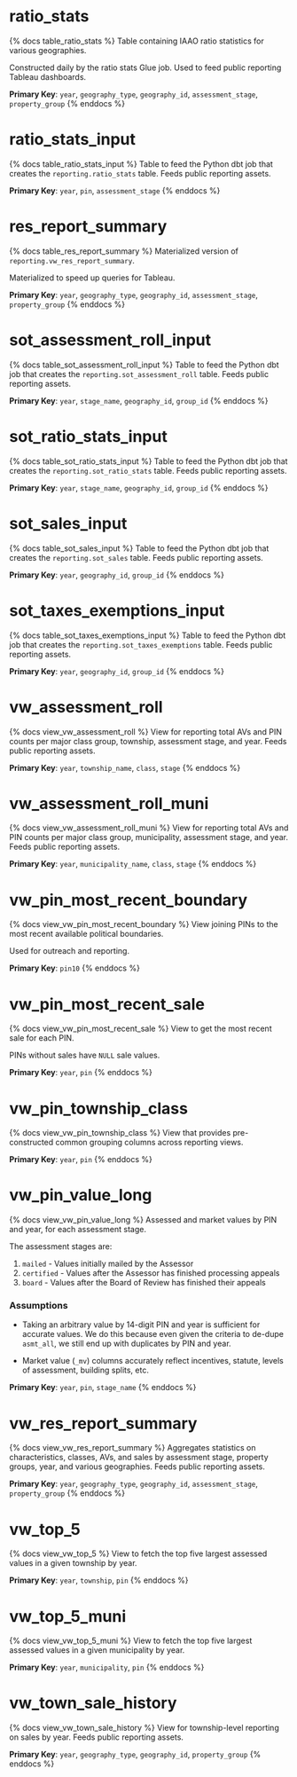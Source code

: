 # ratio_stats

{% docs table_ratio_stats %}
Table containing IAAO ratio statistics for various geographies.

Constructed daily by the ratio stats Glue job. Used to feed public
reporting Tableau dashboards.

**Primary Key**: `year`, `geography_type`, `geography_id`, `assessment_stage`,
`property_group`
{% enddocs %}

# ratio_stats_input

{% docs table_ratio_stats_input %}
Table to feed the Python dbt job that creates the `reporting.ratio_stats` table.
Feeds public reporting assets.

**Primary Key**: `year`, `pin`, `assessment_stage`
{% enddocs %}

# res_report_summary

{% docs table_res_report_summary %}
Materialized version of `reporting.vw_res_report_summary`.

Materialized to speed up queries for Tableau.

**Primary Key**: `year`, `geography_type`, `geography_id`, `assessment_stage`,
`property_group`
{% enddocs %}

# sot_assessment_roll_input

{% docs table_sot_assessment_roll_input %}
Table to feed the Python dbt job that creates the
`reporting.sot_assessment_roll` table. Feeds public reporting assets.

**Primary Key**: `year`, `stage_name`, `geography_id`, `group_id`
{% enddocs %}

# sot_ratio_stats_input

{% docs table_sot_ratio_stats_input %}
Table to feed the Python dbt job that creates the
`reporting.sot_ratio_stats` table. Feeds public reporting assets.

**Primary Key**: `year`, `stage_name`, `geography_id`, `group_id`
{% enddocs %}

# sot_sales_input

{% docs table_sot_sales_input %}
Table to feed the Python dbt job that creates the
`reporting.sot_sales` table. Feeds public reporting assets.

**Primary Key**: `year`, `geography_id`, `group_id`
{% enddocs %}

# sot_taxes_exemptions_input

{% docs table_sot_taxes_exemptions_input %}
Table to feed the Python dbt job that creates the
`reporting.sot_taxes_exemptions` table. Feeds public reporting assets.

**Primary Key**: `year`, `geography_id`, `group_id`
{% enddocs %}

# vw_assessment_roll

{% docs view_vw_assessment_roll %}
View for reporting total AVs and PIN counts per major class group, township,
assessment stage, and year. Feeds public reporting assets.

**Primary Key**: `year`, `township_name`, `class`, `stage`
{% enddocs %}

# vw_assessment_roll_muni

{% docs view_vw_assessment_roll_muni %}
View for reporting total AVs and PIN counts per major class group, municipality,
assessment stage, and year. Feeds public reporting assets.

**Primary Key**: `year`, `municipality_name`, `class`, `stage`
{% enddocs %}

# vw_pin_most_recent_boundary

{% docs view_vw_pin_most_recent_boundary %}
View joining PINs to the most recent available political boundaries.

Used for outreach and reporting.

**Primary Key**: `pin10`
{% enddocs %}

# vw_pin_most_recent_sale

{% docs view_vw_pin_most_recent_sale %}
View to get the most recent sale for each PIN.

PINs without sales have `NULL` sale values.

**Primary Key**: `year`, `pin`
{% enddocs %}

# vw_pin_township_class

{% docs view_vw_pin_township_class %}
View that provides pre-constructed common grouping columns across reporting
views.

**Primary Key**: `year`, `pin`
{% enddocs %}

# vw_pin_value_long

{% docs view_vw_pin_value_long %}
Assessed and market values by PIN and year, for each assessment stage.

The assessment stages are:

1. `mailed` - Values initially mailed by the Assessor
2. `certified` - Values after the Assessor has finished processing appeals
2. `board` - Values after the Board of Review has finished their appeals

### Assumptions

- Taking an arbitrary value by 14-digit PIN and year is sufficient for accurate
  values. We do this because even given the criteria to de-dupe `asmt_all`,
  we still end up with duplicates by PIN and year.

- Market value (`_mv`) columns accurately reflect incentives, statute,
  levels of assessment, building splits, etc.

**Primary Key**: `year`, `pin`, `stage_name`
{% enddocs %}

# vw_res_report_summary

{% docs view_vw_res_report_summary %}
Aggregates statistics on characteristics, classes, AVs, and sales
by assessment stage, property groups, year, and various geographies.
Feeds public reporting assets.

**Primary Key**: `year`, `geography_type`, `geography_id`, `assessment_stage`,
`property_group`
{% enddocs %}

# vw_top_5

{% docs view_vw_top_5 %}
View to fetch the top five largest assessed values in a given township
by year.

**Primary Key**: `year`, `township`, `pin`
{% enddocs %}

# vw_top_5_muni

{% docs view_vw_top_5_muni %}
View to fetch the top five largest assessed values in a given municipality
by year.

**Primary Key**: `year`, `municipality`, `pin`
{% enddocs %}

# vw_town_sale_history

{% docs view_vw_town_sale_history %}
View for township-level reporting on sales by year.
Feeds public reporting assets.

**Primary Key**: `year`, `geography_type`, `geography_id`, `property_group`
{% enddocs %}
